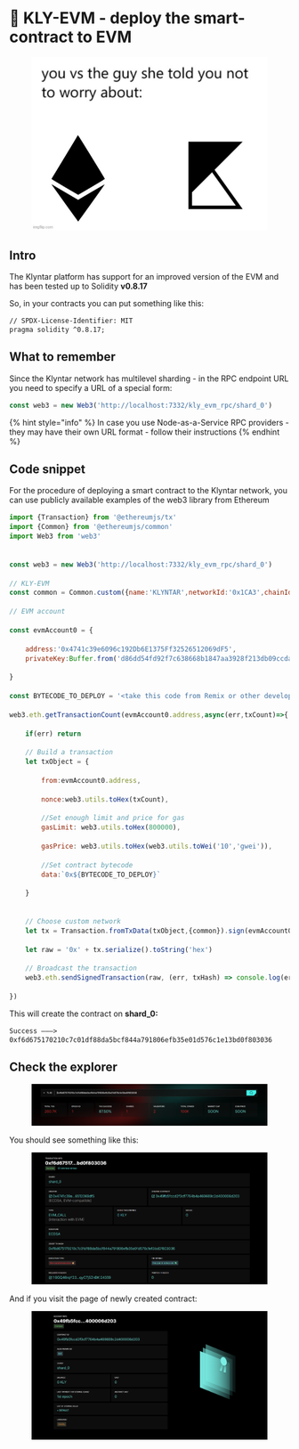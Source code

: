 # 📃 KLY-EVM - deploy the smart-contract to EVM



<figure><img src="../../.gitbook/assets/You_VS_Meme.jpg" alt=""><figcaption></figcaption></figure>

## Intro

The Klyntar platform has support for an improved version of the EVM and has been tested up to Solidity **v0.8.17**

So, in your contracts you can put something like this:

```solidity
// SPDX-License-Identifier: MIT
pragma solidity ^0.8.17;
```

## What to remember

Since the Klyntar network has multilevel sharding - in the RPC endpoint URL you need to specify a URL of a special form:

```javascript
const web3 = new Web3('http://localhost:7332/kly_evm_rpc/shard_0')
```

{% hint style="info" %}
In case you use Node-as-a-Service RPC providers - they may have their own URL format - follow their instructions
{% endhint %}

## Code snippet

For the procedure of deploying a smart contract to the Klyntar network, you can use publicly available examples of the web3 library from Ethereum

```javascript
import {Transaction} from '@ethereumjs/tx'
import {Common} from '@ethereumjs/common'
import Web3 from 'web3'


const web3 = new Web3('http://localhost:7332/kly_evm_rpc/shard_0')

// KLY-EVM
const common = Common.custom({name:'KLYNTAR',networkId:'0x1CA3',chainId:'0x1CA3'},{hardfork:'london'})

// EVM account

const evmAccount0 = {

    address:'0x4741c39e6096c192Db6E1375Ff32526512069dF5',
    privateKey:Buffer.from('d86dd54fd92f7c638668b1847aa3928f213db09ccda19f1a5f2badeae50cb93e','hex')

}

const BYTECODE_TO_DEPLOY = '<take this code from Remix or other development env>'

web3.eth.getTransactionCount(evmAccount0.address,async(err,txCount)=>{
			
    if(err) return

    // Build a transaction
    let txObject = {

        from:evmAccount0.address,

        nonce:web3.utils.toHex(txCount),
    
        //Set enough limit and price for gas
        gasLimit: web3.utils.toHex(800000),
    
        gasPrice: web3.utils.toHex(web3.utils.toWei('10','gwei')),
            
        //Set contract bytecode
        data:`0x${BYTECODE_TO_DEPLOY}`

    }


    // Choose custom network
    let tx = Transaction.fromTxData(txObject,{common}).sign(evmAccount0.privateKey)

    let raw = '0x' + tx.serialize().toString('hex')

    // Broadcast the transaction
    web3.eth.sendSignedTransaction(raw, (err, txHash) => console.log(err?`Oops,some has been occured ${err}`:`Success ———> ${txHash}`))

})
```

This will create the contract on **shard\_0:**

```code-runner-output
Success ———> 0xf6d675170210c7c01df88da5bcf844a791806efb35e01d576c1e13bd0f803036
```

## Check the explorer

<figure><img src="../../.gitbook/assets/image.png" alt=""><figcaption></figcaption></figure>

You should see something like this:

<figure><img src="../../.gitbook/assets/image (1).png" alt=""><figcaption></figcaption></figure>

And if you visit the page of newly created contract:

<figure><img src="../../.gitbook/assets/image (2).png" alt=""><figcaption></figcaption></figure>
